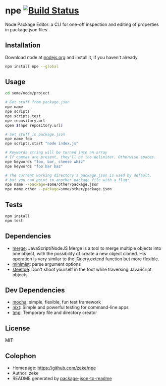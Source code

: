 # npe [![Build Status](https://travis-ci.org/zeke/npe.png?branch=master)](https://travis-ci.org/zeke/npe)

Node Package Editor: a CLI for one-off inspection and editing of properties in package.json files.

## Installation

Download node at [nodejs.org](http://nodejs.org) and install it, if you haven't already.

```sh
npm install npe --global
```

## Usage

```sh
cd some/node/project

# Get stuff from package.json
npe name
npe scripts
npe scripts.test
npe repository.url
open $(npe repository.url)

# Set stuff in package.json
npe name foo
npe scripts.start "node index.js"

# Keywords string will be turned into an array
# If commas are present, they'll be the delimiter. Otherwise spaces.
npe keywords "foo, bar, cheese whiz"
npe keywords "foo bar baz"

# The current working directory's package.json is used by default,
# but you can point to another package file with a flag:
npe name --package=some/other/package.json
npe name other --package=some/other/package.json

```

## Tests

```sh
npm install
npm test
```

## Dependencies

- [merge](https://github.com/yeikos/js.merge): JavaScript/NodeJS Merge is a tool to merge multiple objects into one object, with the possibility of create a new object cloned. His operation is very similar to the jQuery.extend function but more flexible.
- [minimist](https://github.com/substack/minimist): parse argument options
- [steeltoe](https://github.com/jclem/steeltoe): Don&#39;t shoot yourself in the foot while traversing JavaScript objects.


## Dev Dependencies

- [mocha](https://github.com/visionmedia/mocha): simple, flexible, fun test framework
- [nixt](https://github.com/vesln/nixt): Simple and powerful testing for command-line apps
- [tmp](https://github.com/raszi/node-tmp): Temporary file and directory creator


## License

MIT

## Colophon

- Homepage: https://github.com/zeke/npe
- Author: zeke
- README generated by
[package-json-to-readme](https://github.com/zeke/package-json-to-readme)
